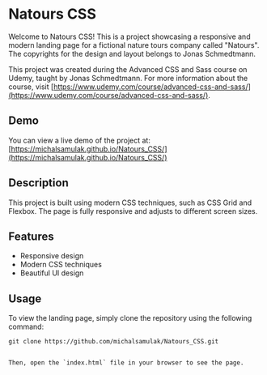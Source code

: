 # Natours CSS

Welcome to Natours CSS! This is a project showcasing a responsive and modern landing page for a fictional nature tours company called "Natours". The copyrights for the design and layout belongs to Jonas Schmedtmann.

This project was created during the Advanced CSS and Sass course on Udemy, taught by Jonas Schmedtmann. For more information about the course, visit [https://www.udemy.com/course/advanced-css-and-sass/](https://www.udemy.com/course/advanced-css-and-sass/).

## Demo

You can view a live demo of the project at: [https://michalsamulak.github.io/Natours_CSS/](https://michalsamulak.github.io/Natours_CSS/)

## Description

This project is built using modern CSS techniques, such as CSS Grid and Flexbox. The page is fully responsive and adjusts to different screen sizes.

## Features

- Responsive design
- Modern CSS techniques
- Beautiful UI design

## Usage

To view the landing page, simply clone the repository using the following command:



```
git clone https://github.com/michalsamulak/Natours_CSS.git


Then, open the `index.html` file in your browser to see the page.


```
